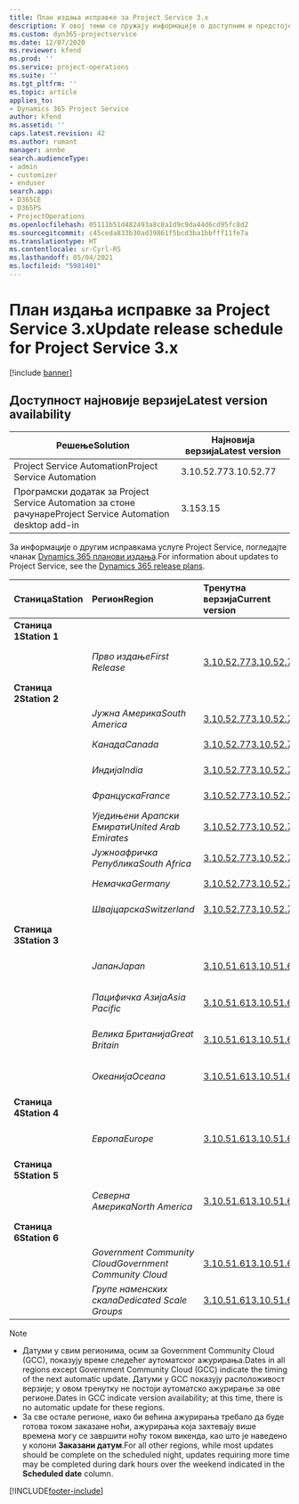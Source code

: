 ```yaml
---
title: План издања исправке за Project Service 3.x
description: У овој теми се пружају информације о доступним и предстојећим издањима услуге Dynamics 365 Project Service Automation.
ms.custom: dyn365-projectservice
ms.date: 12/07/2020
ms.reviewer: kfend
ms.prod: ''
ms.service: project-operations
ms.suite: ''
ms.tgt_pltfrm: ''
ms.topic: article
applies_to:
- Dynamics 365 Project Service
author: kfend
ms.assetid: ''
caps.latest.revision: 42
ms.author: rumant
manager: annbe
search.audienceType:
- admin
- customizer
- enduser
search.app:
- D365CE
- D365PS
- ProjectOperations
ms.openlocfilehash: 05111b51d482493a8c8a1d9c9da44d6cd95fc8d2
ms.sourcegitcommit: c45ceda833b30ad39861f5bcd3ba1bbfff11fe7a
ms.translationtype: HT
ms.contentlocale: sr-Cyrl-RS
ms.lasthandoff: 05/04/2021
ms.locfileid: "5981401"
---
```

# <a name="update-release-schedule-for-project-service-3x"></a><span data-ttu-id="5b3dd-103">План издања исправке за Project Service 3.x</span><span class="sxs-lookup"><span data-stu-id="5b3dd-103">Update release schedule for Project Service 3.x</span></span>

[!include [banner](../includes/psa-now-project-operations.md)]

## <a name="latest-version-availability"></a><span data-ttu-id="5b3dd-104">Доступност најновије верзије</span><span class="sxs-lookup"><span data-stu-id="5b3dd-104">Latest version availability</span></span>

| <span data-ttu-id="5b3dd-105">Решење</span><span class="sxs-lookup"><span data-stu-id="5b3dd-105">Solution</span></span>  | <span data-ttu-id="5b3dd-106">Најновија верзија</span><span class="sxs-lookup"><span data-stu-id="5b3dd-106">Latest version</span></span> |
|-------|----|
| <span data-ttu-id="5b3dd-107">Project Service Automation</span><span class="sxs-lookup"><span data-stu-id="5b3dd-107">Project Service Automation</span></span>    | <span data-ttu-id="5b3dd-108">3.10.52.77</span><span class="sxs-lookup"><span data-stu-id="5b3dd-108">3.10.52.77</span></span> |
| <span data-ttu-id="5b3dd-109">Програмски додатак за Project Service Automation за стоне рачунаре</span><span class="sxs-lookup"><span data-stu-id="5b3dd-109">Project Service Automation desktop add-in</span></span>                | <span data-ttu-id="5b3dd-110">3.15</span><span class="sxs-lookup"><span data-stu-id="5b3dd-110">3.15</span></span>          |

<span data-ttu-id="5b3dd-111">За информације о другим исправкама услуге Project Service, погледајте чланак [Dynamics 365 планови издања](/dynamics365/release-plans/).</span><span class="sxs-lookup"><span data-stu-id="5b3dd-111">For information about updates to Project Service, see the [Dynamics 365 release plans](/dynamics365/release-plans/).</span></span> 

| <span data-ttu-id="5b3dd-112">Станица</span><span class="sxs-lookup"><span data-stu-id="5b3dd-112">Station</span></span>  | <span data-ttu-id="5b3dd-113">Регион</span><span class="sxs-lookup"><span data-stu-id="5b3dd-113">Region</span></span> | <span data-ttu-id="5b3dd-114">Тренутна верзија</span><span class="sxs-lookup"><span data-stu-id="5b3dd-114">Current version</span></span> | <span data-ttu-id="5b3dd-115">Следећа верзија</span><span class="sxs-lookup"><span data-stu-id="5b3dd-115">Next version</span></span> |  <span data-ttu-id="5b3dd-116">Планирани датум</span><span class="sxs-lookup"><span data-stu-id="5b3dd-116">Scheduled date</span></span>
| :---   | :---   | :---   | :---   |:---   |         
|<span data-ttu-id="5b3dd-117"><strong>Станица 1</strong></span><span class="sxs-lookup"><span data-stu-id="5b3dd-117"><strong>Station 1</strong></span></span> | |  |  | |
| | <span data-ttu-id="5b3dd-118"><i>Прво издање</i></span><span class="sxs-lookup"><span data-stu-id="5b3dd-118"><i>First Release</i></span></span> | [<span data-ttu-id="5b3dd-119">3.10.52.77</span><span class="sxs-lookup"><span data-stu-id="5b3dd-119">3.10.52.77</span></span>](whats-new-ur-31.md) | <span data-ttu-id="5b3dd-120">TBD</span><span class="sxs-lookup"><span data-stu-id="5b3dd-120">TBD</span></span> | <span data-ttu-id="5b3dd-121">28. мај 2021.</span><span class="sxs-lookup"><span data-stu-id="5b3dd-121">May 28, 2021</span></span>
|<span data-ttu-id="5b3dd-122"><strong>Станица 2</strong></span><span class="sxs-lookup"><span data-stu-id="5b3dd-122"><strong>Station 2</strong></span></span> | |  |  | |
| | <span data-ttu-id="5b3dd-123"><i>Јужна Америка</i></span><span class="sxs-lookup"><span data-stu-id="5b3dd-123"><i>South America</i></span></span> | [<span data-ttu-id="5b3dd-124">3.10.52.77</span><span class="sxs-lookup"><span data-stu-id="5b3dd-124">3.10.52.77</span></span>](whats-new-ur-31.md) | <span data-ttu-id="5b3dd-125">TBD</span><span class="sxs-lookup"><span data-stu-id="5b3dd-125">TBD</span></span> | <span data-ttu-id="5b3dd-126">4. јун 2021.</span><span class="sxs-lookup"><span data-stu-id="5b3dd-126">June 4, 2021</span></span>
| | <span data-ttu-id="5b3dd-127"><i>Канада</i></span><span class="sxs-lookup"><span data-stu-id="5b3dd-127"><i>Canada</i></span></span> | [<span data-ttu-id="5b3dd-128">3.10.52.77</span><span class="sxs-lookup"><span data-stu-id="5b3dd-128">3.10.52.77</span></span>](whats-new-ur-31.md) | <span data-ttu-id="5b3dd-129">TBD</span><span class="sxs-lookup"><span data-stu-id="5b3dd-129">TBD</span></span> | <span data-ttu-id="5b3dd-130">4. јун 2021.</span><span class="sxs-lookup"><span data-stu-id="5b3dd-130">June 4, 2021</span></span>
| | <span data-ttu-id="5b3dd-131"><i>Индија</i></span><span class="sxs-lookup"><span data-stu-id="5b3dd-131"><i>India</i></span></span> | [<span data-ttu-id="5b3dd-132">3.10.52.77</span><span class="sxs-lookup"><span data-stu-id="5b3dd-132">3.10.52.77</span></span>](whats-new-ur-31.md) | <span data-ttu-id="5b3dd-133">TBD</span><span class="sxs-lookup"><span data-stu-id="5b3dd-133">TBD</span></span> | <span data-ttu-id="5b3dd-134">4. јун 2021.</span><span class="sxs-lookup"><span data-stu-id="5b3dd-134">June 4, 2021</span></span>
| | <span data-ttu-id="5b3dd-135"><i>Француска</i></span><span class="sxs-lookup"><span data-stu-id="5b3dd-135"><i>France</i></span></span> | [<span data-ttu-id="5b3dd-136">3.10.52.77</span><span class="sxs-lookup"><span data-stu-id="5b3dd-136">3.10.52.77</span></span>](whats-new-ur-31.md) | <span data-ttu-id="5b3dd-137">TBD</span><span class="sxs-lookup"><span data-stu-id="5b3dd-137">TBD</span></span> | <span data-ttu-id="5b3dd-138">4. јун 2021.</span><span class="sxs-lookup"><span data-stu-id="5b3dd-138">June 4, 2021</span></span>
| | <span data-ttu-id="5b3dd-139"><i>Уједињени Арапски Емирати</i></span><span class="sxs-lookup"><span data-stu-id="5b3dd-139"><i>United Arab Emirates</i></span></span> | [<span data-ttu-id="5b3dd-140">3.10.52.77</span><span class="sxs-lookup"><span data-stu-id="5b3dd-140">3.10.52.77</span></span>](whats-new-ur-31.md) | <span data-ttu-id="5b3dd-141">TBD</span><span class="sxs-lookup"><span data-stu-id="5b3dd-141">TBD</span></span> | <span data-ttu-id="5b3dd-142">4. јун 2021.</span><span class="sxs-lookup"><span data-stu-id="5b3dd-142">June 4, 2021</span></span>
| | <span data-ttu-id="5b3dd-143"><i>Јужноафричка Република</i></span><span class="sxs-lookup"><span data-stu-id="5b3dd-143"><i>South Africa</i></span></span> | [<span data-ttu-id="5b3dd-144">3.10.52.77</span><span class="sxs-lookup"><span data-stu-id="5b3dd-144">3.10.52.77</span></span>](whats-new-ur-31.md) | <span data-ttu-id="5b3dd-145">TBD</span><span class="sxs-lookup"><span data-stu-id="5b3dd-145">TBD</span></span> | <span data-ttu-id="5b3dd-146">4. јун 2021.</span><span class="sxs-lookup"><span data-stu-id="5b3dd-146">June 4, 2021</span></span>
| | <span data-ttu-id="5b3dd-147"><i>Немачка</i></span><span class="sxs-lookup"><span data-stu-id="5b3dd-147"><i>Germany</i></span></span> | [<span data-ttu-id="5b3dd-148">3.10.52.77</span><span class="sxs-lookup"><span data-stu-id="5b3dd-148">3.10.52.77</span></span>](whats-new-ur-31.md) | <span data-ttu-id="5b3dd-149">TBD</span><span class="sxs-lookup"><span data-stu-id="5b3dd-149">TBD</span></span> | <span data-ttu-id="5b3dd-150">4. јун 2021.</span><span class="sxs-lookup"><span data-stu-id="5b3dd-150">June 4, 2021</span></span>
| | <span data-ttu-id="5b3dd-151"><i>Швајцарска</i></span><span class="sxs-lookup"><span data-stu-id="5b3dd-151"><i>Switzerland</i></span></span> | [<span data-ttu-id="5b3dd-152">3.10.52.77</span><span class="sxs-lookup"><span data-stu-id="5b3dd-152">3.10.52.77</span></span>](whats-new-ur-31.md) | <span data-ttu-id="5b3dd-153">TBD</span><span class="sxs-lookup"><span data-stu-id="5b3dd-153">TBD</span></span> | <span data-ttu-id="5b3dd-154">4. јун 2021.</span><span class="sxs-lookup"><span data-stu-id="5b3dd-154">June 4, 2021</span></span>
|<span data-ttu-id="5b3dd-155"><strong>Станица 3</strong></span><span class="sxs-lookup"><span data-stu-id="5b3dd-155"><strong>Station 3</strong></span></span> | |  |  | |
| | <span data-ttu-id="5b3dd-156"><i>Јапан</i></span><span class="sxs-lookup"><span data-stu-id="5b3dd-156"><i>Japan</i></span></span> | [<span data-ttu-id="5b3dd-157">3.10.51.61</span><span class="sxs-lookup"><span data-stu-id="5b3dd-157">3.10.51.61</span></span>](whats-new-ur-30.md) | [<span data-ttu-id="5b3dd-158">3.10.52.77</span><span class="sxs-lookup"><span data-stu-id="5b3dd-158">3.10.52.77</span></span>](whats-new-ur-31.md) | <span data-ttu-id="5b3dd-159">07. мај 2021.</span><span class="sxs-lookup"><span data-stu-id="5b3dd-159">May 07, 2021</span></span>
| | <span data-ttu-id="5b3dd-160"><i>Пацифичка Азија</i></span><span class="sxs-lookup"><span data-stu-id="5b3dd-160"><i>Asia Pacific</i></span></span> | [<span data-ttu-id="5b3dd-161">3.10.51.61</span><span class="sxs-lookup"><span data-stu-id="5b3dd-161">3.10.51.61</span></span>](whats-new-ur-30.md) | [<span data-ttu-id="5b3dd-162">3.10.52.77</span><span class="sxs-lookup"><span data-stu-id="5b3dd-162">3.10.52.77</span></span>](whats-new-ur-31.md) | <span data-ttu-id="5b3dd-163">07. мај 2021.</span><span class="sxs-lookup"><span data-stu-id="5b3dd-163">May 07, 2021</span></span>
| | <span data-ttu-id="5b3dd-164"><i>Велика Британија</i></span><span class="sxs-lookup"><span data-stu-id="5b3dd-164"><i>Great Britain</i></span></span> | [<span data-ttu-id="5b3dd-165">3.10.51.61</span><span class="sxs-lookup"><span data-stu-id="5b3dd-165">3.10.51.61</span></span>](whats-new-ur-30.md) | [<span data-ttu-id="5b3dd-166">3.10.52.77</span><span class="sxs-lookup"><span data-stu-id="5b3dd-166">3.10.52.77</span></span>](whats-new-ur-31.md) | <span data-ttu-id="5b3dd-167">07. мај 2021.</span><span class="sxs-lookup"><span data-stu-id="5b3dd-167">May 07, 2021</span></span>
| | <span data-ttu-id="5b3dd-168"><i>Океанија</i></span><span class="sxs-lookup"><span data-stu-id="5b3dd-168"><i>Oceana</i></span></span> | [<span data-ttu-id="5b3dd-169">3.10.51.61</span><span class="sxs-lookup"><span data-stu-id="5b3dd-169">3.10.51.61</span></span>](whats-new-ur-30.md) | [<span data-ttu-id="5b3dd-170">3.10.52.77</span><span class="sxs-lookup"><span data-stu-id="5b3dd-170">3.10.52.77</span></span>](whats-new-ur-31.md) | <span data-ttu-id="5b3dd-171">07. мај 2021.</span><span class="sxs-lookup"><span data-stu-id="5b3dd-171">May 07, 2021</span></span>
|<span data-ttu-id="5b3dd-172"><strong>Станица 4</strong></span><span class="sxs-lookup"><span data-stu-id="5b3dd-172"><strong>Station 4</strong></span></span> | |  |  | |
| | <span data-ttu-id="5b3dd-173"><i>Европа</i></span><span class="sxs-lookup"><span data-stu-id="5b3dd-173"><i>Europe</i></span></span> | [<span data-ttu-id="5b3dd-174">3.10.51.61</span><span class="sxs-lookup"><span data-stu-id="5b3dd-174">3.10.51.61</span></span>](whats-new-ur-30.md) | [<span data-ttu-id="5b3dd-175">3.10.52.77</span><span class="sxs-lookup"><span data-stu-id="5b3dd-175">3.10.52.77</span></span>](whats-new-ur-31.md) | <span data-ttu-id="5b3dd-176">14. мај 2021.</span><span class="sxs-lookup"><span data-stu-id="5b3dd-176">May 14, 2021</span></span>
|<span data-ttu-id="5b3dd-177"><strong>Станица 5</strong></span><span class="sxs-lookup"><span data-stu-id="5b3dd-177"><strong>Station 5</strong></span></span> | |  |  | |
| | <span data-ttu-id="5b3dd-178"><i>Северна Америка</i></span><span class="sxs-lookup"><span data-stu-id="5b3dd-178"><i>North America</i></span></span> | [<span data-ttu-id="5b3dd-179">3.10.51.61</span><span class="sxs-lookup"><span data-stu-id="5b3dd-179">3.10.51.61</span></span>](whats-new-ur-30.md) | [<span data-ttu-id="5b3dd-180">3.10.52.77</span><span class="sxs-lookup"><span data-stu-id="5b3dd-180">3.10.52.77</span></span>](whats-new-ur-31.md) | <span data-ttu-id="5b3dd-181">21. мај 2021.</span><span class="sxs-lookup"><span data-stu-id="5b3dd-181">May 21, 2021</span></span>
|<span data-ttu-id="5b3dd-182"><strong>Станица 6</strong></span><span class="sxs-lookup"><span data-stu-id="5b3dd-182"><strong>Station 6</strong></span></span> | |  |  | |
| | <span data-ttu-id="5b3dd-183"><i>Government Community Cloud</i></span><span class="sxs-lookup"><span data-stu-id="5b3dd-183"><i>Government Community Cloud</i></span></span> | [<span data-ttu-id="5b3dd-184">3.10.51.61</span><span class="sxs-lookup"><span data-stu-id="5b3dd-184">3.10.51.61</span></span>](whats-new-ur-30.md) | [<span data-ttu-id="5b3dd-185">3.10.52.77</span><span class="sxs-lookup"><span data-stu-id="5b3dd-185">3.10.52.77</span></span>](whats-new-ur-31.md) | <span data-ttu-id="5b3dd-186">21. мај 2021.</span><span class="sxs-lookup"><span data-stu-id="5b3dd-186">May 21, 2021</span></span>
| | <span data-ttu-id="5b3dd-187"><i>Групе наменских скала</i></span><span class="sxs-lookup"><span data-stu-id="5b3dd-187"><i>Dedicated Scale Groups</i></span></span> | [<span data-ttu-id="5b3dd-188">3.10.51.61</span><span class="sxs-lookup"><span data-stu-id="5b3dd-188">3.10.51.61</span></span>](whats-new-ur-30.md) | [<span data-ttu-id="5b3dd-189">3.10.52.77</span><span class="sxs-lookup"><span data-stu-id="5b3dd-189">3.10.52.77</span></span>](whats-new-ur-31.md) | <span data-ttu-id="5b3dd-190">28. мај 2021.</span><span class="sxs-lookup"><span data-stu-id="5b3dd-190">May 28, 2021</span></span>

>[!Note]
> - <span data-ttu-id="5b3dd-191">Датуми у свим регионима, осим за Government Community Cloud (GCC), показују време следећег аутоматског ажурирања.</span><span class="sxs-lookup"><span data-stu-id="5b3dd-191">Dates in all regions except Government Community Cloud (GCC) indicate the timing of the next automatic update.</span></span> <span data-ttu-id="5b3dd-192">Датуми у GCC показују расположивост верзије; у овом тренутку не постоји аутоматско ажурирање за ове регионе.</span><span class="sxs-lookup"><span data-stu-id="5b3dd-192">Dates in GCC indicate version availability; at this time, there is no automatic update for these regions.</span></span>
> - <span data-ttu-id="5b3dd-193">За све остале регионе, иако би већина ажурирања требало да буде готова током заказане ноћи, ажурирања која захтевају више времена могу се завршити ноћу током викенда, као што је наведено у колони **Заказани датум**.</span><span class="sxs-lookup"><span data-stu-id="5b3dd-193">For all other regions, while most updates should be complete on the scheduled night, updates requiring more time may be completed during dark hours over the weekend indicated in the **Scheduled date** column.</span></span>


[!INCLUDE[footer-include](../includes/footer-banner.md)]
